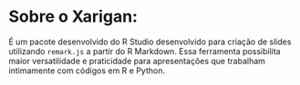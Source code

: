 # Sobre o Xarigan:

É um pacote desenvolvido do R Studio desenvolvido para criação de slides utilizando `remark.js` a partir do R Markdown. Essa ferramenta possibilita maior versatilidade 
e praticidade para apresentações que trabalham intimamente com códigos em R e Python.
